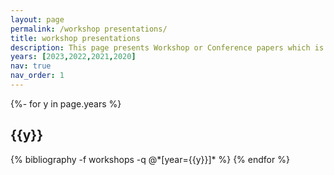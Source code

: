 ```yaml
---
layout: page
permalink: /workshop presentations/
title: workshop presentations
description: This page presents Workshop or Conference papers which is not a official terminal publication (i.e. on-going research). 
years: [2023,2022,2021,2020]
nav: true
nav_order: 1
---
```

<!-- _pages/publications.md -->
<div class="publications">

{%- for y in page.years %}
  <h2 class="year">{{y}}</h2>
  {% bibliography -f workshops -q @*[year={{y}}]* %}
{% endfor %}

</div>

